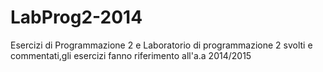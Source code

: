 # LabProg2-2014
Esercizi di Programmazione 2 e Laboratorio di programmazione 2 svolti e commentati,gli esercizi fanno riferimento all'a.a 2014/2015
